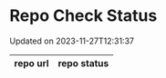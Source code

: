 # Repo Check Status

Updated on 2023-11-27T12:31:37

| repo url | repo status |
| -------- | -------- | 
